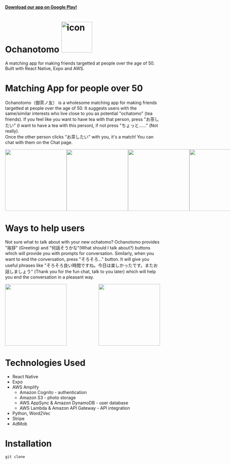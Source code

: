 **[Download our app on Google Play!](https://play.google.com/store/apps/details?id=com.SilverLining.ochanotomo)**

# Ochanotomo <img src="https://github.com/ochatomo/ochatomo-pro/blob/main/assets/ochanotomo-icon.png" alt="icon" width="100">

A matching app for making friends targetted at people over the age of 50. 
Built with React Native, Expo and AWS.

# Matching App for people over 50

Ochanotomo（御茶ノ友） is a wholesome matching app for making friends targetted at people over the age of 50. It suggests users with the same/similar interests who live close to you as potential "ochatomo" (tea friends). If you feel like you want to have tea with that person, press "お茶したい" (I want to have a tea with this person), if not press "ちょっと……" (Not really). </br>
Once the other person clicks "お茶したい" with you, it's a match! You can chat with them on the Chat page.<br>

<div style="display:flex;justify-content:space-between;width:100%">
<img src="https://github.com/ochatomo/ochatomo-pro/blob/main/screenshots/signin.png" width=200/>
<img src="https://github.com/ochatomo/ochatomo-pro/blob/main/screenshots/profile.png" width=200/>
<img src="https://github.com/ochatomo/ochatomo-pro/blob/main/screenshots/matchpage.png" width=200/>
 <img src="https://github.com/ochatomo/ochatomo-pro/blob/main/screenshots/matchpage2.png" width=200/>
</div>

# Ways to help users
Not sure what to talk about with your new ochatomo? Ochanotomo provides "挨拶" (Greeting) and "何話そうかな"(What should I talk about?) buttons which will provide you with prompts for conversation. 
Similarly, when you want to end the conversation, press "そろそろ..." button. It will give you useful phrases like "そろそろ良い時間ですね。今日は楽しかったです。またお話しましょう" (Thank you for the fun chat, talk to you later) which will help you end the conversation in a pleasant way. 

<div style="display:flex;justify-content:space-between;width:100%">
<img src="https://github.com/ochatomo/ochatomo-pro/blob/main/screenshots/chat.png" width=200/>
<img src="https://github.com/ochatomo/ochatomo-pro/blob/main/screenshots/matchlist.png" width=200/>
</div>

# Technologies Used

* React Native
* Expo 
* AWS Amplify
  * Amazon Cognito - authentication
  * Amazon S3 - photo storage
  * AWS AppSync & Amazon DynamoDB - user database
  * AWS Lambda & Amazon API Gateway - API integration
* Python, Word2Vec
* Stripe
* AdMob

# Installation

```
git clone 
```


